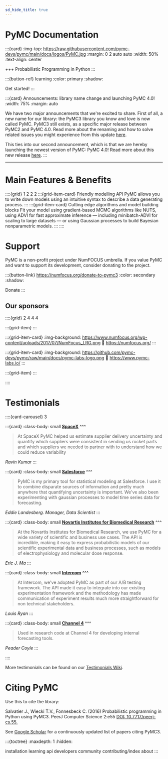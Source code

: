 ```yaml
---
sd_hide_title: true
---
```


# PyMC Documentation

:::{card}
:img-top: https://raw.githubusercontent.com/pymc-devs/pymc/main/docs/logos/PyMC.jpg
:margin: 0 2 auto auto
:width: 50%
:text-align: center

+++
Probabilistic Programming in Python
:::

:::{button-ref} learning
:color: primary
:shadow:

Get started!
:::


:::{card} Announcements: library name change and launching PyMC 4.0!
:width: 75%
:margin: auto

We have two major announcements that we're excited to share. First of all, a new name for our library: the PyMC3 library you know and love is now called PyMC. PyMC3 still exists, as a specific major release between PyMC2 and PyMC 4.0. Read more about the renaming and how to solve related issues you might experience from this update [here]().

This ties into our second announcement, which is that we are hereby launching the newest version of PyMC: PyMC 4.0! Read more about this new release [here]().
:::

---

# Main Features & Benefits

::::{grid} 1 2 2 2
:::{grid-item-card}  Friendly modelling API
PyMC allows you to write down models using an intuitive syntax to describe a data generating process.
:::
:::{grid-item-card}  Cutting edge algorithms and model building blocks
Fit your model using gradient-based MCMC algorithms like NUTS, using ADVI for fast approximate inference — including minibatch-ADVI for scaling to large datasets — or using Gaussian processes to build Bayesian nonparametric models.
:::
::::

# Support

PyMC is a non-profit project under NumFOCUS umbrella. If you value PyMC and want to support its development, consider donating to the project.

:::{button-link} https://numfocus.org/donate-to-pymc3
:color: secondary
:shadow:

Donate
:::

## Our sponsors

::::{grid} 2 4 4 4

:::{grid-item}
:::

:::{grid-item-card}
:img-background: https://www.numfocus.org/wp-content/uploads/2017/07/NumFocus_LRG.png
:link: https://numfocus.org/
:::

:::{grid-item-card}
:img-background: https://github.com/pymc-devs/pymc/raw/main/docs/pymc-labs-logo.png
:link: https://www.pymc-labs.io/
:::

:::{grid-item}
:::

::::

# Testimonials

::::{card-carousel} 3

:::{card}
:class-body: small
**[SpaceX](https://www.spacex.com/)**
^^^
> At SpaceX PyMC helped us estimate supplier delivery uncertainty and quantify which suppliers were consistent in sending us rocket parts and which suppliers we needed to partner with to understand how we could reduce variability

_Ravin Kumar_
:::

:::{card}
:class-body: small
**[Salesforce](http://www.salesforce.com)**
^^^
> PyMC is my primary tool for statistical modeling at Salesforce. I use it to combine disparate sources of information and pretty much anywhere that quantifying uncertainty is important. We've also been experimenting with gaussian processes to model time series data for forecasting.

_Eddie Landesberg. Manager, Data Scientist_
:::

:::{card}
:class-body: small
**[Novartis Institutes for Biomedical Research](https://www.novartis.com/our-science/novartis-institutes-biomedical-research)**
^^^
> At the Novartis Institutes for Biomedical Research, we use PyMC for a wide variety of scientific and business use cases. The API is incredible, making it easy to express probabilistic models of our scientific experimental data and business processes, such as models of electrophysiology and molecular dose response.

_Eric J. Ma_
:::

:::{card}
:class-body: small
**[Intercom](https://www.intercom.com)**
^^^
> At Intercom, we've adopted PyMC as part of our A/B testing framework. The API made it easy to integrate into our existing experimentation framework and the methodology has made communication of experiment results much more straightforward for non technical stakeholders.

_Louis Ryan_
:::

:::{card}
:class-body: small
**[Channel 4](http://www.channel4.co.uk)**
^^^
> Used in research code at Channel 4 for developing internal forecasting tools.

_Peader Coyle_
:::

::::

More testimonials can be found on our [Testimonials Wiki](https://github.com/pymc-devs/pymc/wiki/Testimonials).

# Citing PyMC

Use this to cite the library:

Salvatier J., Wiecki T.V., Fonnesbeck C. (2016) Probabilistic programming in Python using PyMC3. PeerJ Computer Science 2:e55 [DOI: 10.7717/peerj-cs.55.](https://doi.org/10.7717/peerj-cs.55)

See [Google Scholar](https://scholar.google.de/scholar?oi=bibs&hl=en&authuser=1&cites=6936955228135731011) for a continuously updated list of papers citing PyMC3.

:::{toctree}
:maxdepth: 1
:hidden:

installation
learning
api
developers
community
contributing/index
about
:::
